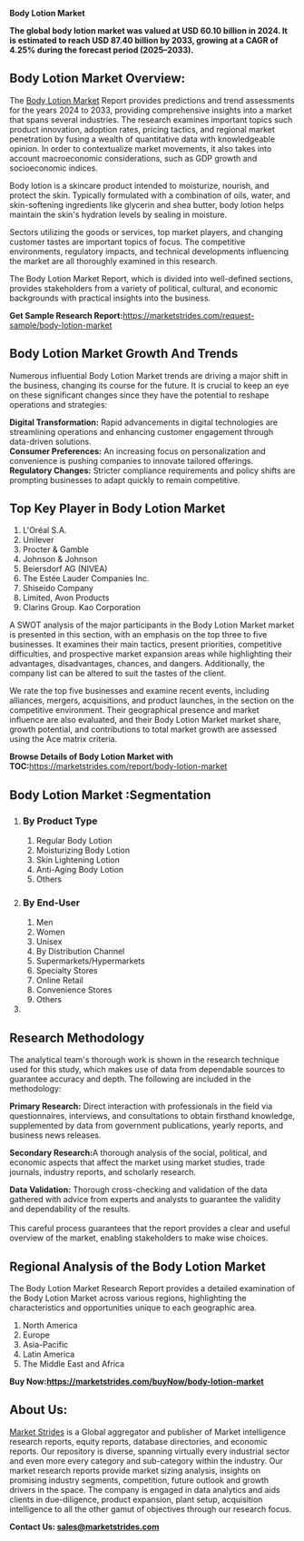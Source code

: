 <p><strong>Body Lotion Market</strong></p>
<p><strong>The global body lotion market was valued at USD 60.10 billion in 2024. It is estimated to reach USD 87.40 billion by 2033, growing at a CAGR of 4.25% during the forecast period (2025&ndash;2033).</strong></p>
<h2>Body Lotion Market Overview:</h2>
<p>The <a href="https://marketstrides.com/report/body-lotion-market">Body Lotion Market</a> Report provides predictions and trend assessments for the years 2024 to 2033, providing comprehensive insights into a market that spans several industries. The research examines important topics such product innovation, adoption rates, pricing tactics, and regional market penetration by fusing a wealth of quantitative data with knowledgeable opinion. In order to contextualize market movements, it also takes into account macroeconomic considerations, such as GDP growth and socioeconomic indices.</p>
<p>Body lotion is a skincare product intended to moisturize, nourish, and protect the skin. Typically formulated with a combination of oils, water, and skin-softening ingredients like glycerin and shea butter, body lotion helps maintain the skin's hydration levels by sealing in moisture.</p>
<p>Sectors utilizing the goods or services, top market players, and changing customer tastes are important topics of focus. The competitive environments, regulatory impacts, and technical developments influencing the market are all thoroughly examined in this research.</p>
<p>The Body Lotion Market Report, which is divided into well-defined sections, provides stakeholders from a variety of political, cultural, and economic backgrounds with practical insights into the business.</p>
<p><strong>Get Sample Research Report:</strong><a href="https://marketstrides.com/request-sample/body-lotion-market">https://marketstrides.com/request-sample/body-lotion-market</a></p>
<h2>Body Lotion Market Growth And Trends</h2>
<p>Numerous influential Body Lotion Market trends are driving a major shift in the business, changing its course for the future. It is crucial to keep an eye on these significant changes since they have the potential to reshape operations and strategies:</p>
<p><strong>Digital Transformation:</strong> Rapid advancements in digital technologies are streamlining operations and enhancing customer engagement through data-driven solutions.<br /><strong>Consumer Preferences:</strong> An increasing focus on personalization and convenience is pushing companies to innovate tailored offerings.<br /><strong>Regulatory Changes:</strong> Stricter compliance requirements and policy shifts are prompting businesses to adapt quickly to remain competitive.</p>
<h2>Top Key Player in Body Lotion Market</h2>
<ol>
<li>L'Or&eacute;al S.A.</li>
<li>Unilever</li>
<li>Procter &amp; Gamble</li>
<li>Johnson &amp; Johnson</li>
<li>Beiersdorf AG (NIVEA)</li>
<li>The Est&eacute;e Lauder Companies Inc.</li>
<li>Shiseido Company</li>
<li>Limited, Avon Products</li>
<li>Clarins Group. Kao Corporation</li>
</ol>
<p>A SWOT analysis of the major participants in the Body Lotion Market market is presented in this section, with an emphasis on the top three to five businesses. It examines their main tactics, present priorities, competitive difficulties, and prospective market expansion areas while highlighting their advantages, disadvantages, chances, and dangers. Additionally, the company list can be altered to suit the tastes of the client.</p>
<p>We rate the top five businesses and examine recent events, including alliances, mergers, acquisitions, and product launches, in the section on the competitive environment. Their geographical presence and market influence are also evaluated, and their Body Lotion Market market share, growth potential, and contributions to total market growth are assessed using the Ace matrix criteria.</p>
<p><strong>Browse Details of Body Lotion Market with TOC:</strong><a href="https://marketstrides.com/report/body-lotion-market">https://marketstrides.com/report/body-lotion-market</a></p>
<h2>Body Lotion Market :Segmentation</h2>
<ol>
<li>
<h3>By Product Type</h3>
<ol>
<li>Regular Body Lotion</li>
<li>Moisturizing Body Lotion</li>
<li>Skin Lightening Lotion</li>
<li>Anti-Aging Body Lotion</li>
<li>Others</li>
</ol>
</li>
<li>
<h3>By End-User</h3>
<ol>
<li>Men</li>
<li>Women</li>
<li>Unisex</li>
<li>By Distribution Channel</li>
<li>Supermarkets/Hypermarkets</li>
<li>Specialty Stores</li>
<li>Online Retail</li>
<li>Convenience Stores</li>
<li>Others</li>
</ol>
</li>
<li></li>
</ol>
<h2>Research Methodology</h2>
<p>The analytical team's thorough work is shown in the research technique used for this study, which makes use of data from dependable sources to guarantee accuracy and depth. The following are included in the methodology:</p>
<p><strong>Primary Research:</strong> Direct interaction with professionals in the field via questionnaires, interviews, and consultations to obtain firsthand knowledge, supplemented by data from government publications, yearly reports, and business news releases.</p>
<p><strong>Secondary Research:</strong>A&nbsp;thorough analysis of the social, political, and economic aspects that affect the market using market studies, trade journals, industry reports, and scholarly research.</p>
<p><strong>Data Validation:</strong>&nbsp;Thorough cross-checking and validation of the data gathered with advice from experts and analysts to guarantee the validity and dependability of the results. <br /><br />This careful process guarantees that the report provides a clear and useful overview of the market, enabling stakeholders to make wise choices.</p>
<h2>Regional Analysis of the Body Lotion Market</h2>
<p>The Body Lotion Market Research Report provides a detailed examination of the Body Lotion Market across various regions, highlighting the characteristics and opportunities unique to each geographic area.</p>
<ol>
<li>North America</li>
<li>Europe</li>
<li>Asia-Pacific</li>
<li>Latin America</li>
<li>The Middle East and Africa</li>
</ol>
<p><strong>Buy Now:<a href="https://marketstrides.com/buyNow/body-lotion-market?price=single_price">https://marketstrides.com/buyNow/body-lotion-market</a></strong></p>
<h2>About Us:</h2>
<p><a href="https://marketstrides.com/">Market Strides</a> is a Global aggregator and publisher of Market intelligence research reports, equity reports, database directories, and economic reports. Our repository is diverse, spanning virtually every industrial sector and even more every category and sub-category within the industry. Our market research reports provide market sizing analysis, insights on promising industry segments, competition, future outlook and growth drivers in the space. The company is engaged in data analytics and aids clients in due-diligence, product expansion, plant setup, acquisition intelligence to all the other gamut of objectives through our research focus.</p>
<p><strong>Contact Us: <a href="mailto:sales@marketstrides.com">sales@marketstrides.com</a></strong></p>
